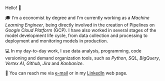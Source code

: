 Hello! 🙂 

:mortar_board: I'm a economist by degree and I'm currently working as a *Machine Learning Engineer*, being directly involved in the creation of Pipelines on *Google Cloud Platform* (GCP). I have also worked in several stages of the model development life cycle, from data collection and processing to deployment and monitoring models in production.

:computer: In my day-to-day work, I use data analysis, programming, code versioning and demand organization tools, such as *Python*, *SQL*, *BigQuery*, *Vertex AI*, *Github*, *Jira* and *Kanbanize*.

:envelope_with_arrow: You can reach me via [e-mail](deborakassem@live.com) or in my [LinkedIn](https://www.linkedin.com/in/debora-kassem-buturi/) web page.

<!--
**deborakassem/deborakassem** is a ✨ _special_ ✨ repository because its `README.md` (this file) appears on your GitHub profile.

Here are some ideas to get you started:

- 🔭 I’m currently working on ...
- 🌱 I’m currently learning ...
- 👯 I’m looking to collaborate on ...
- 🤔 I’m looking for help with ...
- 💬 Ask me about ...
- 📫 How to reach me: ...
- 😄 Pronouns: ...
- ⚡ Fun fact: ...
-->
